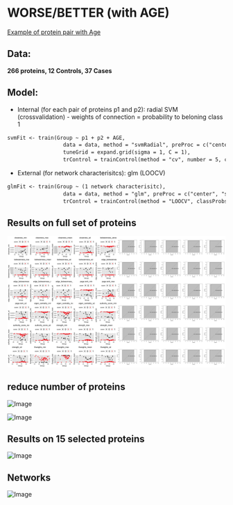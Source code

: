 # WORSE/BETTER (with AGE)
 [Example of protein pair with Age](https://tatiananazarenko.github.io/Parenclitic_Classification/ex1.html)

## Data: 
 **266 proteins, 12 Controls, 37 Cases**
## Model:
 - Internal (for each pair of proteins p1 and p2): radial SVM (crossvalidation) - weights of connection = probability to beloning class 1
 ```markdown
 svmFit <- train(Group ~ p1 + p2 + AGE,
                   data = data, method = "svmRadial", preProc = c("center", "scale"),metric = "ROC",
                   tuneGrid = expand.grid(sigma = 1, C = 1),
                   trControl = trainControl(method = "cv", number = 5, classProbs = TRUE, summaryFunction = twoClassSummary))
 ```
 - External (for network characterisitcs): glm (LOOCV)
 ```markdown
 glmFit <- train(Group ~ (1 network characterisitc),
                   data = data, method = "glm", preProc = c("center", "scale"), metric = "ROC",
                   trControl = trainControl(method = "LOOCV", classProbs = TRUE, summaryFunction = twoClassSummary))
 ```
 
## Results on full set of proteins
![Image](/docs/WA_1.jpg)
## reduce number of proteins
![Image](WA_2.jpg)

![Image](WA_3.jpg)
## Results on 15 selected proteins
![Image](WA_4.jpg)
## Networks
![Image](WA_5.jpg)
